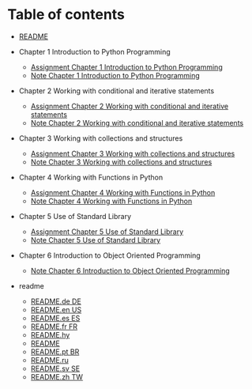# Table of contents

* [README](README.md)

* Chapter 1  Introduction to Python Programming

  * [Assignment  Chapter 1  Introduction to Python Programming](Chapter_1__Introduction_to_Python_Programming\Assignment__Chapter_1__Introduction_to_Python_Programming.md)
  * [Note  Chapter 1  Introduction to Python Programming](Chapter_1__Introduction_to_Python_Programming\Note__Chapter_1__Introduction_to_Python_Programming.md)

* Chapter 2  Working with conditional and iterative statements

  * [Assignment  Chapter 2  Working with conditional and iterative statements](Chapter_2__Working_with_conditional_and_iterative_statements\Assignment__Chapter_2__Working_with_conditional_and_iterative_statements.md)
  * [Note  Chapter 2  Working with conditional and iterative statements](Chapter_2__Working_with_conditional_and_iterative_statements\Note__Chapter_2__Working_with_conditional_and_iterative_statements.md)

* Chapter 3  Working with collections and structures

  * [Assignment  Chapter 3  Working with collections and structures](Chapter_3__Working_with_collections_and_structures\Assignment__Chapter_3__Working_with_collections_and_structures.md)
  * [Note  Chapter 3  Working with collections and structures](Chapter_3__Working_with_collections_and_structures\Note__Chapter_3__Working_with_collections_and_structures.md)

* Chapter 4  Working with Functions in Python

  * [Assignment  Chapter 4  Working with Functions in Python](Chapter_4__Working_with_Functions_in_Python\Assignment__Chapter_4__Working_with_Functions_in_Python.md)
  * [Note  Chapter 4  Working with Functions in Python ](Chapter_4__Working_with_Functions_in_Python\Note__Chapter_4__Working_with_Functions_in_Python_.md)

* Chapter 5  Use of Standard Library

  * [Assignment  Chapter 5  Use of Standard Library](Chapter_5__Use_of_Standard_Library\Assignment__Chapter_5__Use_of_Standard_Library.md)
  * [Note  Chapter 5  Use of Standard Library](Chapter_5__Use_of_Standard_Library\Note__Chapter_5__Use_of_Standard_Library.md)

* Chapter 6  Introduction to Object Oriented Programming

  * [Note  Chapter 6  Introduction to Object Oriented Programming](Chapter_6__Introduction_to_Object_Oriented_Programming\Note__Chapter_6__Introduction_to_Object_Oriented_Programming.md)

* readme

  * [README.de DE](readme\README.de_DE.md)
  * [README.en US](readme\README.en_US.md)
  * [README.es ES](readme\README.es_ES.md)
  * [README.fr FR](readme\README.fr_FR.md)
  * [README.hy](readme\README.hy.md)
  * [README](readme\README.md)
  * [README.pt BR](readme\README.pt_BR.md)
  * [README.ru](readme\README.ru.md)
  * [README.sv SE](readme\README.sv_SE.md)
  * [README.zh TW](readme\README.zh_TW.md)

